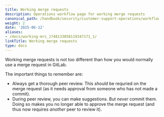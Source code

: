 ```yaml
---
title: Working merge requests
description: Operations workflow page for working merge requests
canonical_path: /handbook/security/customer-support-operations/workflows/gitlab/working-mrs/
weight: 2
date: '2025-06-12'
aliases:
- /docs/working-mrs_1748133858119347171_1/
linkTitle: Working merge requests
type: docs
---
```


Working merge requests is not too different than how you would normally use a merge request in GitLab.

The important things to remember are:

- Always get a thorough peer review. This _should_ be requried on the merge request (as it needs approval from someone who has not made a commit).
- During peer review, you can make suggestions. But _never_ commit them. Doing so makes you no longer able to approve the merge request (and thus now requires _another_ peer to review it).

